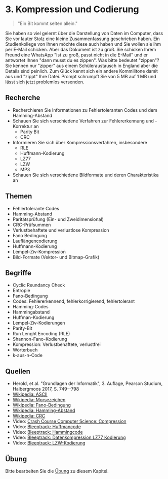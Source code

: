 # 3. Kompression und Codierung

> "Ein Bit kommt selten allein."

Sie haben so viel gelernt über die Darstellung von Daten im Computer, dass Sie vor lauter Stolz eine kleine Zusammenfassung geschrieben haben. Ein Studienkollege von Ihnen möchte diese auch haben und Sie wollen sie ihm per E-Mail schicken. Aber das Dokument ist zu groß. Sie schicken Ihrem Freund eine WhatsApp "Ist zu groß, passt nicht in die E-Mail" und er antwortet Ihnen "dann musst du es zippen". Was bitte bedeutet "zippen"? Sie kennen nur "zipper" aus einem Schüleraustausch in England aber die Details sind peinlich. Zum Glück kennt sich ein andere Kommilitone damit aus und "zippt" Ihre Datei. Prompt schrumpft Sie von 5 MB auf 1 MB und lässt sich jetzt problemlos versenden.

## Recherche

  - Recherchieren Sie Informationen zu Fehlertoleranten Codes und dem Hamming-Abstand
  - Schauen Sie sich verschiedene Verfahren zur Fehlererkennung und -Korrektur an
    - Parity Bit
    - CRC
  - Informieren Sie sich über Kompressionsverfahren, insbesondere
    - RLE
    - Huffmann-Kodierung
    - LZ77
    - LZW
    - MP3
  - Schauen Sie sich verschiedene Bildformate und deren Charakteristika an

## Themen

  - Fehlertolerante Codes
  - Hamming-Abstand
  - Paritätsprüfung (Ein- und Zweidimensional)
  - CRC-Prüfsummen
  - Verlustbehaftete und verlustlose Kompression
  - Fano Bedingung
  - Lauflängencodierung
  - Huffmann-Kodierung
  - Lempel-Ziv-Kompression
  - Bild-Formate (Vektor- und Bitmap-Grafik)


## Begriffe

  - Cyclic Reundancy Check
  - Entropie
  - Fano-Bedingung
  - Codes: Fehlererkennend, fehlerkorrigierend, fehlertolerant
  - Hamming-Codes
  - Hammingabstand
  - Huffman-Kodierung
  - Lempel-Ziv-Kodierungen
  - Parity-Bit
  - Run Lenght Encoding (RLE)
  - Shannon-Fano-Kodierung
  - Kompression: Verlustbehaftete, verlustfrei
  - Wörterbuch
  - k-aus-n-Code

## Quellen

  * Herold, et al. "Grundlagen der Informatik", 3. Auflage, Pearson Studium, Halbergmoos 2017, S. 749--798
  * [Wikipedia: ASCII](https://de.wikipedia.org/wiki/American_Standard_Code_for_Information_Interchange)
  * [Wikipedia: Morsezeichen](https://de.wikipedia.org/wiki/Morsezeichen)
  * [Wikipedia: Fano-Bedingung](https://de.wikipedia.org/wiki/Fano-Bedingung)
  * [Wikipedia: Hamming-Abstand](https://de.wikipedia.org/wiki/Hamming-Abstand)
  * [Wikipedia: CRC](https://de.wikipedia.org/wiki/Zyklische_Redundanzprüfung)
  * Video: [Crash Course Computer Science: Compression](https://youtu.be/OtDxDvCpPL4)
  * Video: [Bleeptrack: Huffmancode](https://youtu.be/9crj8ISweLE)
  * Video: [Bleeptrack: Hammingcode](https://youtu.be/sANR9nA-8rA)
  * Video: [Bleeptrack: Datenkompression LZ77 Kodierung](https://youtu.be/dxlOFcnGE-w)
  * Video: [Bleeptrack: LZW-Kodierung](https://youtu.be/dLvvGXwKUGw)

## Übung

Bitte bearbeiten Sie die [Übung](exercise.md) zu diesem Kapitel.
